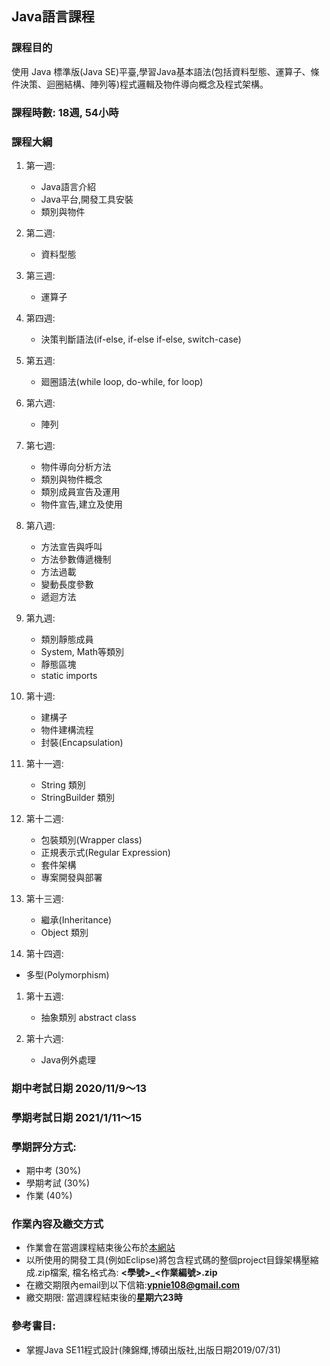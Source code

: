 ## Java語言課程

### 課程目的

使用 Java 標準版(Java SE)平臺,學習Java基本語法(包括資料型態、運算子、條件決策、迴圈結構、陣列等)程式邏輯及物件導向概念及程式架構。 

### 課程時數: 18週, 54小時

### 課程大綱

1. 第一週:
   - Java語言介紹
   - Java平台,開發工具安裝
   - 類別與物件 
    
1. 第二週:
   - 資料型態
   
1. 第三週:
   - 運算子 
    
1. 第四週:
   - 決策判斷語法(if-else, if-else if-else, switch-case)
    
1. 第五週:
   - 廻圈語法(while loop, do-while, for loop)

1. 第六週:
   - 陣列

1. 第七週:
   - 物件導向分析方法
   - 類別與物件概念
   - 類別成員宣告及運用
   - 物件宣告,建立及使用
   
1. 第八週:
   - 方法宣告與呼叫
   - 方法參數傳遞機制
   - 方法過載
   - 變動長度參數
   - 遞迴方法 
     
1. 第九週:
   - 類別靜態成員
   - System, Math等類別
   - 靜態區塊   
   - static imports
    
1. 第十週:
   - 建構子 
   - 物件建構流程
   - 封裝(Encapsulation)

1. 第十一週:
   - String 類別
   - StringBuilder 類別

1. 第十二週:
   - 包裝類別(Wrapper class)
   - 正規表示式(Regular Expression)
   - 套件架構
   - 專案開發與部署 
        
1. 第十三週:
   - 繼承(Inheritance)
   - Object 類別 
    
 1. 第十四週:   
   - 多型(Polymorphism)
   
1. 第十五週:
   - 抽象類別 abstract class
    
1. 第十六週:
   - Java例外處理
    
    
### 期中考試日期 2020/11/9～13
### 學期考試日期 2021/1/11～15

### 學期評分方式: 

   - 期中考 (30%) 
   - 學期考試 (30%)
   - 作業 (40%) 
    
### 作業內容及繳交方式

   - 作業會在當週課程結束後公布於[本網站](https://ypnie108.github.io/2020ISU)
   - 以所使用的開發工具(例如Eclipse)將包含程式碼的整個project目錄架構壓縮成.zip檔案, 檔名格式為: **\<學號>\_\<作業編號>.zip**
   - 在繳交期限內email到以下信箱:**ypnie108@gmail.com**
   - 繳交期限: 當週課程結束後的**星期六23時**

### 參考書目:
   - 掌握Java SE11程式設計(陳錦輝,博碩出版社,出版日期2019/07/31)
